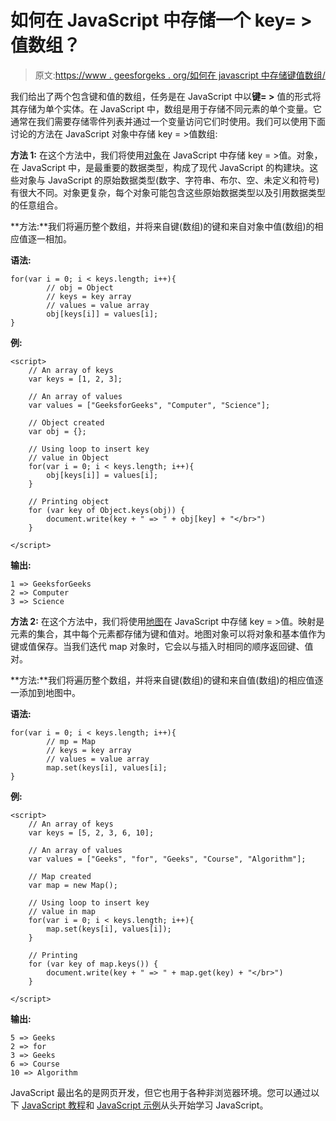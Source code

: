 # 如何在 JavaScript 中存储一个 key= >值数组？

> 原文:[https://www . geesforgeks . org/如何在 javascript 中存储键值数组/](https://www.geeksforgeeks.org/how-to-store-a-key-value-array-in-javascript/)

我们给出了两个包含键和值的数组，任务是在 JavaScript 中以**键= >** 值的形式将其存储为单个实体。在 JavaScript 中，数组是用于存储不同元素的单个变量。它通常在我们需要存储零件列表并通过一个变量访问它们时使用。我们可以使用下面讨论的方法在 JavaScript 对象中存储 key = >值数组:

**方法 1:** 在这个方法中，我们将使用[对象](https://www.geeksforgeeks.org/objects-in-javascript/)在 JavaScript 中存储 key = >值。对象，在 JavaScript 中，是最重要的数据类型，构成了现代 JavaScript 的构建块。这些对象与 JavaScript 的原始数据类型(数字、字符串、布尔、空、未定义和符号)有很大不同。对象更复杂，每个对象可能包含这些原始数据类型以及引用数据类型的任意组合。

**方法:**我们将遍历整个数组，并将来自键(数组)的键和来自对象中值(数组)的相应值逐一相加。

**语法:**

```
for(var i = 0; i < keys.length; i++){
        // obj = Object
        // keys = key array
        // values = value array
        obj[keys[i]] = values[i];
}

```

**例:**

```
<script> 
    // An array of keys
    var keys = [1, 2, 3];

    // An array of values
    var values = ["GeeksforGeeks", "Computer", "Science"];

    // Object created
    var obj = {};

    // Using loop to insert key
    // value in Object
    for(var i = 0; i < keys.length; i++){
        obj[keys[i]] = values[i];
    }

    // Printing object
    for (var key of Object.keys(obj)) {
        document.write(key + " => " + obj[key] + "</br>")
    }

</script>               
```

**输出:**

```
1 => GeeksforGeeks
2 => Computer
3 => Science
```

**方法 2:** 在这个方法中，我们将使用[地图](https://www.geeksforgeeks.org/map-in-javascript/)在 JavaScript 中存储 key = >值。映射是元素的集合，其中每个元素都存储为键和值对。地图对象可以将对象和基本值作为键或值保存。当我们迭代 map 对象时，它会以与插入时相同的顺序返回键、值对。

**方法:**我们将遍历整个数组，并将来自键(数组)的键和来自值(数组)的相应值逐一添加到地图中。

**语法:**

```
for(var i = 0; i < keys.length; i++){
        // mp = Map
        // keys = key array
        // values = value array
        map.set(keys[i], values[i];
}

```

**例:**

```
<script> 
    // An array of keys
    var keys = [5, 2, 3, 6, 10];

    // An array of values
    var values = ["Geeks", "for", "Geeks", "Course", "Algorithm"];

    // Map created
    var map = new Map();

    // Using loop to insert key
    // value in map
    for(var i = 0; i < keys.length; i++){
        map.set(keys[i], values[i]);
    }

    // Printing
    for (var key of map.keys()) {
        document.write(key + " => " + map.get(key) + "</br>")
    }

</script>                    
```

**输出:**

```
5 => Geeks
2 => for
3 => Geeks
6 => Course
10 => Algorithm
```

JavaScript 最出名的是网页开发，但它也用于各种非浏览器环境。您可以通过以下 [JavaScript 教程](https://www.geeksforgeeks.org/javascript-tutorial/)和 [JavaScript 示例](https://www.geeksforgeeks.org/javascript-examples/)从头开始学习 JavaScript。